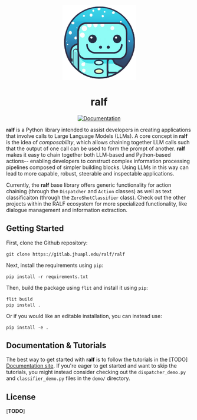 
<div align="center">
<img alt="ralf_logo" src="assets/ralf_logo_v1.png" width="200">

# ralf

[![Documentation](https://readthedocs.org/projects/ralf-jhuapl/badge/?version=latest)](https://readthedocs.org/projects/ralf-jhuapl/badge/?version=latest)
</div>

**ralf** is a Python library intended to assist developers in creating applications
that involve calls to Large Language Models (LLMs). A core concept in **ralf** is the idea of *composability*,
which allows chaining together LLM calls such that the output of one call can be
used to form the prompt of another. **ralf** makes it easy to chain together both
LLM-based and Python-based actions-- enabling developers to construct complex 
information processing pipelines composed of simpler building blocks. Using LLMs
in this way can lead to more capable, robust, steerable and inspectable applications.

Currently, the **ralf** base library offers generic functionality for action chaining
(through the ``Dispatcher`` and ``Action`` classes) as well as text classificaiton
(through the ``ZeroShotClassifier`` class). Check out the other projects within
the RALF ecosystem for more specialized functionality, like dialogue management 
and information extraction.



## Getting Started

First, clone the Github repository:

    git clone https://gitlab.jhuapl.edu/ralf/ralf

Next, install the requirements using ``pip``:
   
    pip install -r requirements.txt

Then, build the package using ``flit`` and install it using ``pip``:

    flit build
    pip install .

Or if you would like an editable installation, you can instead use:

    pip install -e .

## Documentation & Tutorials
The best way to get started with **ralf** is to follow the tutorials in the [TODO] [Documentation site](https://google.com). If you're eager to get started and want to skip the tutorials, you might instead consider checking out the `dispatcher_demo.py` and `classifier_demo.py` files in the `demo/` directory.

## License
[**TODO**]
